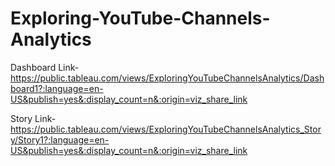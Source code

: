 # Exploring-YouTube-Channels-Analytics


Dashboard Link-https://public.tableau.com/views/ExploringYouTubeChannelsAnalytics/Dashboard1?:language=en-US&publish=yes&:display_count=n&:origin=viz_share_link

Story Link-https://public.tableau.com/views/ExploringYouTubeChannelsAnalytics_Story/Story1?:language=en-US&publish=yes&:display_count=n&:origin=viz_share_link
